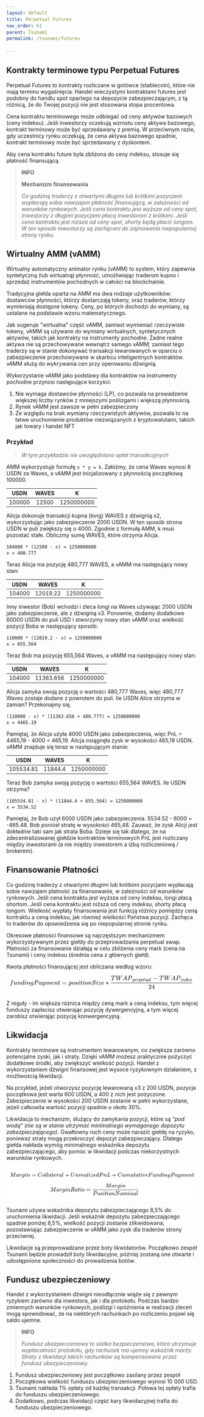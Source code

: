 ```yaml
---
layout: default
title: Perpetual Futures
nav_order: 61
parent: Tsunami
permalink: /tsunami/futures

---
```


## Kontrakty terminowe typu Perpetual Futures

Perpetual Futures to kontrakty rozliczane w gotówce (stablecoin), które nie mają terminu wygaśnięcia. Handel wieczystymi kontraktami futures jest podobny do handlu spot opartego na depozycie zabezpieczającym, z tą różnicą, że do Twojej pozycji nie jest stosowana stopa procentowa.

Cena kontraktu terminowego może odbiegać od ceny aktywów bazowych (ceny indeksu). Jeśli inwestorzy oczekują wzrostu ceny aktywa bazowego, kontrakt terminowy może być sprzedawany z premią. W przeciwnym razie, gdy uczestnicy rynku oczekują, że cena aktywa bazowego spadnie, kontrakt terminowy może być sprzedawany z dyskontem.

Aby cena kontraktu future była zbliżona do ceny indeksu, stosuje się płatność finansującą.

> **INFO**
>
> **Mechanizm finansowania**
> 
> *Co godzinę traderzy z otwartymi długimi lub krótkimi pozycjami wypłacają sobie nawzajem płatność finansującą, w zależności od warunków rynkowych. Jeśli cena kontraktu jest wyższa od ceny spot, inwestorzy z długimi pozycjami płacą inwestorom z krótkimi. Jeśli cena kontraktu jest niższa od ceny spot, shorty będą płacić longom. W ten sposób inwestorzy są zachęcani do zajmowania niepopularnej strony rynku.*

## Wirtualny AMM (vAMM)

Wirtualny automatyczny animator rynku (vAMM) to system, który zapewnia syntetyczną (lub wirtualną) płynność, umożliwiając traderom kupno i sprzedaż instrumentów pochodnych w całości na blockchainie.

Tradycyjna giełda oparta na AMM ma dwa rodzaje użytkowników: dostawców płynności, którzy dostarczają tokeny, oraz traderów, którzy wymieniają dostępne tokeny. Ceny, po których dochodzi do wymiany, są ustalane na podstawie wzoru matematycznego.

Jak sugeruje "wirtualna" część vAMM, zamiast wymieniać rzeczywiste tokeny, vAMM są używane do wymiany wirtualnych, syntetycznych aktywów, takich jak kontrakty na instrumenty pochodne. Żadne realne aktywa nie są przechowywane wewnątrz samego vAMM; zamiast tego traderzy są w stanie dokonywać transakcji lewarowanych w oparciu o zabezpieczenie przechowywane w skarbcu inteligentnych kontraktów. vAMM służą do wykrywania cen przy operowaniu dźwignią.

Wykorzystanie vAMM jako podstawy dla kontraktów na instrumenty pochodne przynosi następujące korzyści:

1. Nie wymaga dostawców płynności (LP), co pozwala na prowadzenie większej liczby rynków z mniejszymi poślizgami i większą płynnością.
2. Rynek vAMM jest zawsze w pełni zabezpieczony
3. Ze względu na brak wymiany rzeczywistych aktywów, pozwala to na łatwe uruchomienie produktów niezwiązanych z kryptowalutami, takich jak towary i handel NFT

### Przykład

> *W tym przykładzie nie uwzględniono opłat transakcyjnych*

AMM wykorzystuje formułę `x * y = k`. Załóżmy, że cena Waves wynosi 8 USDN za Waves, a vAMM jest inicjalizowany z płynnością początkową 100000.

| USDN   | WAVES | K          |
|:------:|:-----:|:----------:|
| 100000 | 12500 | 1250000000 |

Alicja dokonuje transakcji kupna (long) WAVES z dźwignią x2, wykorzystując jako zabezpieczenie 2000 USDN. W ten sposób strona USDN w puli zwiększy się o 4000. Zgodnie z formułą AMM, k musi pozostać stałe. Obliczmy sumę WAVES, które otrzyma Alicja.

```
104000 * (12500 - x) = 1250000000
x = 480.777
```

Teraz Alicja ma pozycję 480,777 WAVES, a vAMM ma następujący nowy stan:


| USDN   | WAVES    | K          |
|:------:|:--------:|:----------:|
| 104000 | 12019.22 | 1250000000 |

Inny inwestor (Bob) wchodzi i zleca longi na Waves używając 2000 USDN jako zabezpieczenie, ale z dźwignią x3. Ponownie, dodamy dodatkowe 60000 USDN do puli USD i stworzymy nowy stan vAMM oraz wielkość pozycji Boba w następujący sposób:

```
110000 * (12019.2 - x) = 1250000000
x = 655.564
```

Teraz Bob ma pozycję 655,564 Waves, a vAMM ma następujący nowy stan:

| USDN   | WAVES     | K          |
|:------:|:---------:|:----------:|
| 104000 | 11363.656 | 1250000000 |

Alicja zamyka swoją pozycję o wartości 480,777 Waves, więc 480,777 Waves zostaje dodane z powrotem do puli. Ile USDN Alice otrzyma w zamian? Przekonajmy się.

```
(110000 - x) * (11363.656 + 480.777) = 1250000000
x = 4465.19
```

Pamiętaj, że Alicja użyła 4000 USDN jako zabezpieczenia, więc PnL = 4465,19 - 4000 = 465,19. Alicja osiągnęła zysk w wysokości 465,19 USDN. vAMM znajduje się teraz w następującym stanie:

| USDN      | WAVES   | K          |
|:---------:|:-------:|:----------:|
| 105534.81 | 11844.4 | 1250000000 |

Teraz Bob zamyka swoją pozycję o wartości 655,564 WAVES. Ile USDN otrzyma?

```
(105534.81 - x) * (11844.4 + 655.564) = 1250000000
x = 5534.52
```

Pamiętaj, że Bob użył 6000 USDN jako zabezpieczenia. 5534.52 - 6000 = -465.48. Bob poniósł stratę w wysokości 465,48. Zauważ, że zysk Alicji jest dokładnie taki sam jak strata Boba. Dzieje się tak dlatego, że na zdecentralizowanej giełdzie kontraktów terminowych PnL jest rozliczany między inwestorami (a nie między inwestorem a izbą rozliczeniową / brokerem).

## Finansowanie Płatności

Co godzinę traderzy z otwartymi długimi lub krótkimi pozycjami wypłacają sobie nawzajem płatność za finansowanie, w zależności od warunków rynkowych. Jeśli cena kontraktu jest wyższa od ceny indeksu, longi płacą shortom. Jeśli cena kontraktu jest niższa od ceny indeksu, shorty płacą longom. Wielkość wypłaty finansowania jest funkcją różnicy pomiędzy ceną kontraktu a ceną indeksu, jak również wielkości Państwa pozycji. Zachęca to traderów do opowiedzenia się po niepopularnej stronie rynku.

Okresowe płatności finansowe są najczęstszym mechanizmem wykorzystywanym przez giełdy do przeprowadzania perpetual swap. Płatności za finansowanie działają w celu zbliżenia ceny mark (cena na Tsunami) i ceny indeksu (średnia cena z głównych giełd).

Kwota płatności finansującej jest obliczana według wzoru:
![Tsunami Funding Payment](/images/tsunami-funding-payment.png)

Z reguły - im większa różnica między ceną mark a ceną indeksu, tym więcej funduszy zapłacisz otwierając pozycję dywergencyjną, a tym więcej zarobisz otwierając pozycję konwergencyjną.

## Likwidacja

Kontrakty terminowe są instrumentem lewarowanym, co zwiększa zarówno potencjalne zyski, jak i straty. Dzięki vAMM możesz praktycznie pożyczyć dodatkowe środki, aby zwiększyć wielkość pozycji. Handel z wykorzystaniem dźwigni finansowej jest wysoce ryzykownym działaniem, z możliwością likwidacji.

Na przykład, jeżeli otworzysz pozycję lewarowaną x3 z 200 USDN, pozycja początkowa jest warta 600 USDN, a 400 z nich jest pożyczone. Zabezpieczenie w wysokości 200 USDN zostanie w pełni wykorzystane, jeżeli całkowita wartość pozycji spadnie o około 30%.

Likwidacja to mechanizm, służący do zamykania pozycji, które są *"pod wodą" (nie są w stanie utrzymać minimalnego wymaganego depozytu zabezpieczającego)*. Gwałtowny ruch ceny może narazić giełdę na ryzyko, ponieważ straty mogą przekroczyć depozyt zabezpieczający. Dlatego giełda nakłada wymóg minimalnego wskaźnika depozytu zabezpieczającego, aby pomóc w likwidacji podczas niekorzystnych warunków rynkowych.

![Liquidation](/images/tsunami-liquidation.png)

Tsunami używa wskaźnika depozytu zabezpieczającego 8,5% do uruchomienia likwidacji. Jeśli wskaźnik depozytu zabezpieczającego spadnie poniżej 8,5%, wielkość pozycji zostanie zlikwidowana, pozostawiając zabezpieczenie w vAMM jako zysk dla traderów strony przeciwnej.

Likwidacje są przeprowadzane przez boty likwidatorów. Początkowo zespół Tsunami będzie prowadził boty likwidacyjne, później zostaną one otwarte i udostępnione społeczności do prowadzenia botów.

## Fundusz ubezpieczeniowy

Handel z wykorzystaniem dźwigni nieodłącznie wiąże się z pewnym ryzykiem zarówno dla inwestora, jak i dla protokołu. Podczas bardzo zmiennych warunków rynkowych, poślizgi i opóźnienia w realizacji zleceń mogą spowodować, że na niektórych rachunkach po rozliczeniu pojawi się saldo ujemne.

> **INFO**
> 
> *Fundusz ubezpieczeniowy to siatka bezpieczeństwa, która utrzymuje wypłacalność protokołu, gdy rachunek ma ujemny wskaźnik marży. Straty z likwidacji takich rachunków są kompensowane przez fundusz ubezpieczeniowy.*

1. Fundusz ubezpieczeniowy jest początkowo zasilany przez zespół
2. Początkowa wielkość funduszu ubezpieczeniowego wynosi 10 000 USD.
3. Tsunami nakłada 1% opłaty od każdej transakcji. Połowa tej opłaty trafia do funduszu ubezpieczeniowego.
4. Dodatkowo, podczas likwidacji część kary likwidacyjnej trafia do funduszu ubezpieczeniowego.